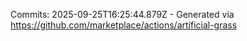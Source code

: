 Commits: 2025-09-25T16:25:44.879Z - Generated via https://github.com/marketplace/actions/artificial-grass
<br>
